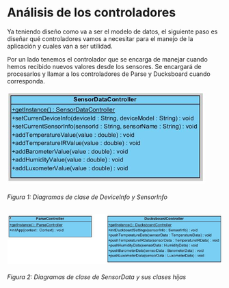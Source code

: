 # Análisis de los controladores

Ya teniendo diseño como va a ser el modelo de datos, el siguiente paso es diseñar qué controladores vamos a necesitar para el manejo de la aplicación y cuales van a ser utilidad.

Por un lado tenemos el controlador que se encarga de manejar cuando hemos recibido nuevos valores desde los sensores. Se encargará de procesarlos y llamar a los controladores de Parse y Ducksboard cuando corresponda.

![Figura 1](./imagenes/diagrama_sensordata_controller.JPG)
###### *Figura 1: Diagramas de clase de DeviceInfo y SensorInfo*


![Figura 2](./imagenes/diagrama_parse_ducksboard_controller.JPG)
###### *Figura 2: Diagramas de clase de SensorData y sus clases hijas*